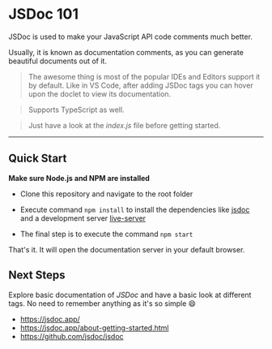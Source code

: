 # JSDoc 101

JSDoc is used to make your JavaScript API code comments much better.

Usually, it is known as documentation comments, as you can generate beautiful documents out of it.

> The awesome thing is most of the popular IDEs and Editors support it by default. Like in VS Code, after adding JSDoc tags you can hover upon the doclet to view its documentation.

> Supports TypeScript as well.

> Just have a look at the _index.js_ file before getting started.

---

## Quick Start

**Make sure Node.js and NPM are installed**

- Clone this repository and navigate to the root folder

- Execute command `npm install` to install the dependencies like [jsdoc](https://preview.npmjs.com/package/jsdoc) and a development server [live-server](https://preview.npmjs.com/package/live-server)

- The final step is to execute the command `npm start`

That's it. It will open the documentation server in your default browser.

## Next Steps

Explore basic documentation of _JSDoc_ and have a basic look at different tags. No need to remember anything as it's so simple :smile:

- https://jsdoc.app/
- https://jsdoc.app/about-getting-started.html
- https://github.com/jsdoc/jsdoc
